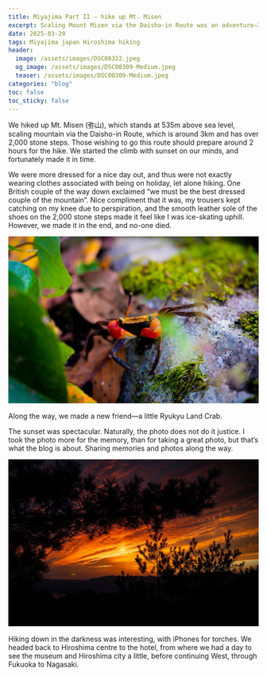 ```yaml
---
title: Miyajima Part II – hike up Mt. Misen
excerpt: Scaling Mount Misen via the Daisho-in Route was an adventure—3km, 2,000 stone steps, and a race against the setting sun. Dressed more for a city stroll than a hike, we navigated slippery stone steps and clinging trousers, earning a laugh and a compliment from fellow hikers. Along the way, we met a curious Ryukyu Land Crab before reaching the summit just in time for a breathtaking sunset. The descent in darkness, guided by iPhone torches, capped off an unforgettable climb before our journey continued westward through Hiroshima, Fukuoka, and Nagasaki.
date: 2025-03-20
tags: Miyajima japan Hiroshima hiking
header:
  image: /assets/images/DSC00322.jpeg
  og_image: /assets/images/DSC00309-Medium.jpeg
  teaser: /assets/images/DSC00309-Medium.jpeg
categories: "blog"
toc: false
toc_sticky: false
---
```

 
We hiked up Mt. Misen (弥山), which stands at 535m above sea level, scaling mountain via the Daisho-in Route, which is around 3km and has over 2,000 stone steps. Those wishing to go this route should prepare around 2 hours for the hike. We started the climb with sunset on our minds, and fortunately made it in time.

We were more dressed for a nice day out, and thus were not exactly wearing clothes associated with being on holiday, let alone hiking. One British couple of the way down exclaimed “we must be the best dressed couple of the mountain”. Nice compliment that it was, my trousers kept catching on my knee due to perspiration, and the smooth leather sole of the shoes on the 2,000 stone steps made it feel like I was ice-skating uphill. However, we made it in the end, and no-one died.

![photo](/assets/images/DSC00309.jpeg)

Along the way, we made a new friend—a little Ryukyu Land Crab. 

The sunset was spectacular. Naturally, the photo does not do it justice. I took the photo more for the memory, than for taking a great photo, but that’s what the blog is about. Sharing memories and photos along the way. 

![photo](/assets/images/DSC00325.jpeg)

Hiking down in the darkness was interesting, with iPhones for torches. We headed back to Hiroshima centre to the hotel, from where we had a day to see the museum and Hiroshima city a little, before continuing West, through Fukuoka to Nagasaki.

